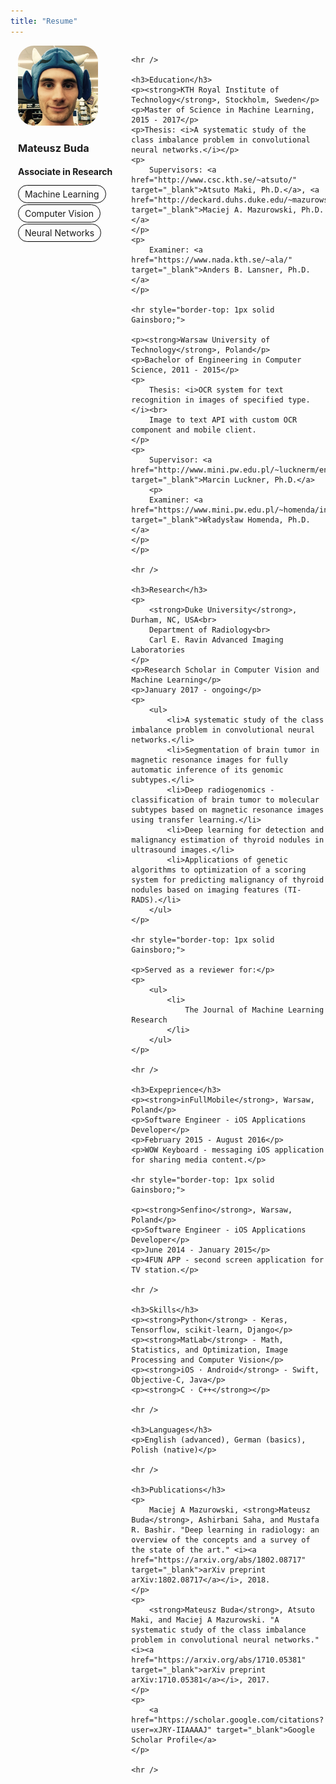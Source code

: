 ```yaml
---
title: "Resume"
---
```


<style>
p {
	text-align: justify;
    padding-top: 0.0em;
    padding-bottom: 0.0em;
}
hr {
    display: block;
    height: 1px;
    border: 0;
    border-top: 1px solid black;
    margin: 1em auto;
    padding: 0;
}
.img-circle {
    border-radius: 20%;
}
.tag-text {
	-moz-border-radius: 15px;
	border-radius: 15px;
    border: solid 1px black;
    padding: 5px 10px;
}
.tag-text:hover {
	background-color: #F5F5F5;
}
#content {
	padding-left: 6px;
	overflow: hidden;
}
#sidebar {
	float: left;
	min-width: 144px;
	height: 100%;
	padding-left: 12px;
	padding-right: 24px;
	padding-bottom: 24px;
}
@media only screen and (max-width: 600px) {
	#content {
		padding-left: 12px;
		float: left;
	}
}
</style>

<div id="sidebar">
	<img class="img-circle" src="/images/photo.jpg" width="128px" height="128px">
	<p></p>
	<h3>Mateusz Buda</h3>
	<h4>Associate in Research</h4>
	<p><span class="tag-text">Machine Learning</span></p>
	<p><span class="tag-text">Computer Vision</span></p>
	<p><span class="tag-text">Neural Networks</span></p>
</div>

<div id="content">

	<hr />

	<h3>Education</h3>
	<p><strong>KTH Royal Institute of Technology</strong>, Stockholm, Sweden</p>
	<p>Master of Science in Machine Learning, 2015 - 2017</p>
	<p>Thesis: <i>A systematic study of the class imbalance problem in convolutional neural networks.</i></p>
	<p>
		Supervisors: <a href="http://www.csc.kth.se/~atsuto/" target="_blank">Atsuto Maki, Ph.D.</a>, <a href="http://deckard.duhs.duke.edu/~mazurowski/index.html" target="_blank">Maciej A. Mazurowski, Ph.D.</a>
	</p>
	<p>
		Examiner: <a href="https://www.nada.kth.se/~ala/" target="_blank">Anders B. Lansner, Ph.D.</a>
	</p>

	<hr style="border-top: 1px solid Gainsboro;">

	<p><strong>Warsaw University of Technology</strong>, Poland</p>
	<p>Bachelor of Engineering in Computer Science, 2011 - 2015</p>
	<p>
		Thesis: <i>OCR system for text recognition in images of specified type.</i><br>
		Image to text API with custom OCR component and mobile client.
	</p>
	<p>
		Supervisor: <a href="http://www.mini.pw.edu.pl/~lucknerm/en/" target="_blank">Marcin Luckner, Ph.D.</a>
		<p>
		Examiner: <a href="https://www.mini.pw.edu.pl/~homenda/index2.php" target="_blank">Władysław Homenda, Ph.D.</a>
	</p>
	</p>

	<hr />

	<h3>Research</h3>
	<p>
		<strong>Duke University</strong>, Durham, NC, USA<br>
		Department of Radiology<br>
		Carl E. Ravin Advanced Imaging Laboratories
	</p>
	<p>Research Scholar in Computer Vision and Machine Learning</p>
	<p>January 2017 - ongoing</p>
	<p>
		<ul>
			<li>A systematic study of the class imbalance problem in convolutional neural networks.</li>
			<li>Segmentation of brain tumor in magnetic resonance images for fully automatic inference of its genomic subtypes.</li>
			<li>Deep radiogenomics - classification of brain tumor to molecular subtypes based on magnetic resonance images using transfer learning.</li>
			<li>Deep learning for detection and malignancy estimation of thyroid nodules in ultrasound images.</li>
			<li>Applications of genetic algorithms to optimization of a scoring system for predicting malignancy of thyroid nodules based on imaging features (TI-RADS).</li>
		</ul>
	</p>
	
	<hr style="border-top: 1px solid Gainsboro;">
	
	<p>Served as a reviewer for:</p>
	<p>
		<ul>
			<li>
				The Journal of Machine Learning Research
			</li>
		</ul>
	</p>

	<hr />

	<h3>Expeprience</h3>
	<p><strong>inFullMobile</strong>, Warsaw, Poland</p>
	<p>Software Engineer - iOS Applications Developer</p>
	<p>February 2015 - August 2016</p>
	<p>WOW Keyboard - messaging iOS application for sharing media content.</p>

	<hr style="border-top: 1px solid Gainsboro;">

	<p><strong>Senfino</strong>, Warsaw, Poland</p>
	<p>Software Engineer - iOS Applications Developer</p>
	<p>June 2014 - January 2015</p>
	<p>4FUN APP - second screen application for TV station.</p>

	<hr />

	<h3>Skills</h3>
	<p><strong>Python</strong> - Keras, Tensorflow, scikit-learn, Django</p>
	<p><strong>MatLab</strong> - Math, Statistics, and Optimization, Image Processing and Computer Vision</p>
	<p><strong>iOS · Android</strong> - Swift, Objective-C, Java</p>
	<p><strong>C · C++</strong></p>

	<hr />
	
	<h3>Languages</h3>
	<p>English (advanced), German (basics), Polish (native)</p>

	<hr />
	
	<h3>Publications</h3>
	<p>
		Maciej A Mazurowski, <strong>Mateusz Buda</strong>, Ashirbani Saha, and Mustafa R. Bashir. "Deep learning in radiology: an overview of the concepts and a survey of the state of the art." <i><a href="https://arxiv.org/abs/1802.08717" target="_blank">arXiv preprint arXiv:1802.08717</a></i>, 2018.
	</p>
	<p>
		<strong>Mateusz Buda</strong>, Atsuto Maki, and Maciej A Mazurowski. "A systematic study of the class imbalance problem in convolutional neural networks." <i><a href="https://arxiv.org/abs/1710.05381" target="_blank">arXiv preprint arXiv:1710.05381</a></i>, 2017.
	</p>
	<p>
		<a href="https://scholar.google.com/citations?user=xJRY-IIAAAAJ" target="_blank">Google Scholar Profile</a>
	</p>

	<hr />
</div>
